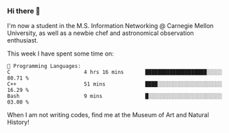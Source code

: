 ### Hi there 👋

I'm now a student in the M.S. Information Networking @ Carnegie Mellon University, as well as a newbie chef and astronomical observation enthusiast. 



<!--START_SECTION:waka-->
This week I have spent some time on: 

```text
💬 Programming Languages: 
C                        4 hrs 16 mins       ████████████████████░░░░░   80.71 % 
C++                      51 mins             ████░░░░░░░░░░░░░░░░░░░░░   16.29 % 
Bash                     9 mins              █░░░░░░░░░░░░░░░░░░░░░░░░   03.00 % 
```


<!--END_SECTION:waka-->

When I am not writing codes, find me at the Museum of Art and Natural History!
